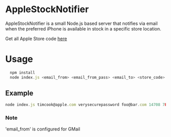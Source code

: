 # AppleStockNotifier
AppleStockNotifier is a small Node.js based server that notifies via email when the preferred iPhone is available in stock in a specific store location.

Get all Apple Store code [here](http://www.istocknow.com/live/live.php?type=7Plus&ajax=1)

# Usage

```Javascript
  npm install
  node index.js <email_from> <email_from_pass> <email_to> <store_code> <iPhone_model> <color> <capacity>
```

## Example

```Javascript
node index.js timcook@apple.com verysecurepassword foo@bar.com 14708 7Plus Black 128GB
```
### Note
'email_from' is configured for GMail
